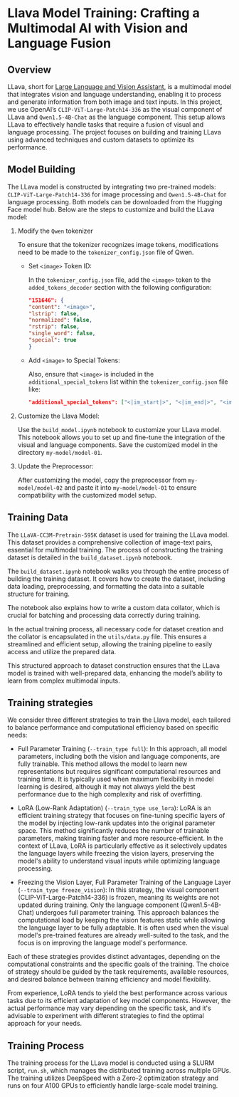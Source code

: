 # Llava Model Training: Crafting a Multimodal AI with Vision and Language Fusion

## Overview

LLava, short for [Large Language and Vision Assistant](https://github.com/haotian-liu/LLaVA), is a multimodal model that integrates vision and language understanding, enabling it to process and generate information from both image and text inputs. In this project, we use OpenAI’s `CLIP-ViT-Large-Patch14-336` as the visual component of LLava and `Qwen1.5-4B-Chat` as the language component. This setup allows LLava to effectively handle tasks that require a fusion of visual and language processing. The project focuses on building and training LLava using advanced techniques and custom datasets to optimize its performance.

## Model Building
The LLava model is constructed by integrating two pre-trained models: `CLIP-ViT-Large-Patch14-336` for image processing and `Qwen1.5-4B-Chat` for language processing. Both models can be downloaded from the Hugging Face model hub. Below are the steps to customize and build the LLava model:

1. Modify the `Qwen` tokenizer

    To ensure that the tokenizer recognizes image tokens, modifications need to be made to the `tokenizer_config.json` file of Qwen.
    + Set `<image>` Token ID:

        In the `tokenizer_config.json` file, add the `<image>` token to the `added_tokens_decoder` section with the following configuration:

        ```json
        "151646": {
        "content": "<image>",
        "lstrip": false,
        "normalized": false,
        "rstrip": false,
        "single_word": false,
        "special": true
        }
        ```
    + Add `<image>` to Special Tokens:

        Also, ensure that `<image>` is included in the `additional_special_tokens` list within the `tokenizer_config.json` file like:
        ```json
        "additional_special_tokens": ["<|im_start|>", "<|im_end|>", "<image>"]
        ```

2. Customize the Llava Model:

    Use the `build_model.ipynb` notebook to customize your LLava model. This notebook allows you to set up and fine-tune the integration of the visual and language components. Save the customized model in the directory `my-model/model-01`.

3. Update the Preprocessor:

    After customizing the model, copy the preprocessor from `my-model/model-02` and paste it into `my-model/model-01` to ensure compatibility with the customized model setup.

## Training Data
The `LLaVA-CC3M-Pretrain-595K` dataset is used for training the LLava model. This dataset provides a comprehensive collection of image-text pairs, essential for multimodal training. The process of constructing the training dataset is detailed in the `build_dataset.ipynb` notebook.

The `build_dataset.ipynb` notebook walks you through the entire process of building the training dataset. It covers how to create the dataset, including data loading, preprocessing, and formatting the data into a suitable structure for training.

The notebook also explains how to write a custom data collator, which is crucial for batching and processing data correctly during training.

In the actual training process, all necessary code for dataset creation and the collator is encapsulated in the `utils/data.py` file. This ensures a streamlined and efficient setup, allowing the training pipeline to easily access and utilize the prepared data.

This structured approach to dataset construction ensures that the LLava model is trained with well-prepared data, enhancing the model’s ability to learn from complex multimodal inputs.


## Training strategies

We consider three different strategies to train the Llava model, each tailored to balance performance and computational efficiency based on specific needs:

+ Full Parameter Training (`--train_type full`):
In this approach, all model parameters, including both the vision and language components, are fully trainable. This method allows the model to learn new representations but requires significant computational resources and training time. It is typically used when maximum flexibility in model learning is desired, although it may not always yield the best performance due to the high complexity and risk of overfitting.

+ LoRA (Low-Rank Adaptation) (`--train_type use_lora`):
LoRA is an efficient training strategy that focuses on fine-tuning specific layers of the model by injecting low-rank updates into the original parameter space. This method significantly reduces the number of trainable parameters, making training faster and more resource-efficient. In the context of LLava, LoRA is particularly effective as it selectively updates the language layers while freezing the vision layers, preserving the model's ability to understand visual inputs while optimizing language processing.

+ Freezing the Vision Layer, Full Parameter Training of the Language Layer (`--train_type freeze_vision`):
In this strategy, the visual component (CLIP-ViT-Large-Patch14-336) is frozen, meaning its weights are not updated during training. Only the language component (Qwen1.5-4B-Chat) undergoes full parameter training. This approach balances the computational load by keeping the vision features static while allowing the language layer to be fully adaptable. It is often used when the visual model's pre-trained features are already well-suited to the task, and the focus is on improving the language model's performance.

Each of these strategies provides distinct advantages, depending on the computational constraints and the specific goals of the training. The choice of strategy should be guided by the task requirements, available resources, and desired balance between training efficiency and model flexibility. 

From experience, LoRA tends to yield the best performance across various tasks due to its efficient adaptation of key model components. However, the actual performance may vary depending on the specific task, and it's advisable to experiment with different strategies to find the optimal approach for your needs.

## Training Process

The training process for the LLava model is conducted using a SLURM script, `run.sh`, which manages the distributed training across multiple GPUs. The training utilizes DeepSpeed with a Zero-2 optimization strategy and runs on four A100 GPUs to efficiently handle large-scale model training.